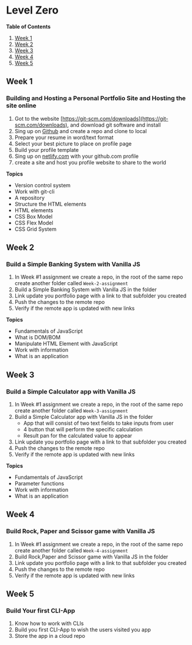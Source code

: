 # Level Zero

**Table of Contents**

1. [Week 1](#week-1)
1. [Week 2](#week-2)
1. [Week 3](#week-3)
1. [Week 4](#week-4)
1. [Week 5](#week-6)

## Week 1
### Building and Hosting a Personal Portfolio Site and Hosting the site online

1. Got to the website [https://git-scm.com/downloads](https://git-scm.com/downloads), and download git software and install
1. Sing up on [Github](https://www.github.com) and create a repo and clone to local
1. Prepare your resume in word/text format
1. Select your best picture to place on profile page
1. Build your profile template 
1. Sing up on [netlify.com](https://www.netlify.com/) with your github.com profile
1. create a site and host you profile website to share to the world

**Topics**
- Version control system
- Work with git-cli
- A repository 
- Structure the HTML elements 
- HTML elements 
- CSS Box Model
- CSS Flex Model
- CSS Grid System
## Week 2
### Build a Simple Banking System with Vanilla JS

1. In Week #1 assignment we create a repo, in the root of the same repo create another folder called `Week-2-assignment`
1. Build a Simple Banking System with Vanilla JS in the folder 
1. Link update you portfolio page with a link to that subfolder you created
1. Push the changes to the remote repo 
1. Verify if the remote app is updated with  new links

**Topics**
- Fundamentals of JavaScript
- What is DOM/BOM
- Manipulate HTML Element with JavaScript
- Work with information 
- What is an application

## Week 3
### Build a Simple Calculator app with Vanilla JS

1. In Week #1 assignment we create a repo, in the root of the same repo create another folder called `Week-3-assignment`
1. Build a Simple Calculator app with Vanilla JS in the folder 
    - App that will consist of two text fields to take inputs from user 
    - 4 button that will perform the specific calculation
    - Result pan for the calculated value to appear
1. Link update you portfolio page with a link to that subfolder you created
1. Push the changes to the remote repo 
1. Verify if the remote app is updated with  new links

**Topics**
- Fundamentals of JavaScript
- Parameter functions 
- Work with information 
- What is an application

## Week 4
### Build Rock, Paper and Scissor game with Vanilla JS

1. In Week #1 assignment we create a repo, in the root of the same repo create another folder called `Week-4-assignment`
1. Build Rock,Paper and Scissor game with Vanilla JS in the folder 
1. Link update you portfolio page with a link to that subfolder you created
1. Push the changes to the remote repo 
1. Verify if the remote app is updated with  new links


## Week 5
### Build Your first CLI-App

1. Know how to work with CLIs
1. Build you first CLI-App to wish the users visited you app
1. Store the app in a cloud repo